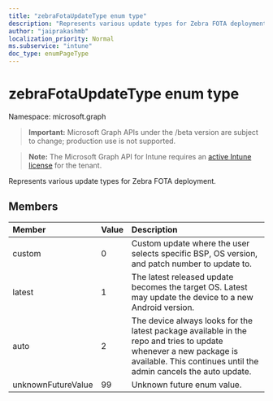 ```yaml
---
title: "zebraFotaUpdateType enum type"
description: "Represents various update types for Zebra FOTA deployment."
author: "jaiprakashmb"
localization_priority: Normal
ms.subservice: "intune"
doc_type: enumPageType
---
```


# zebraFotaUpdateType enum type

Namespace: microsoft.graph

> **Important:** Microsoft Graph APIs under the /beta version are subject to change; production use is not supported.

> **Note:** The Microsoft Graph API for Intune requires an [active Intune license](https://go.microsoft.com/fwlink/?linkid=839381) for the tenant.

Represents various update types for Zebra FOTA deployment.

## Members
|Member|Value|Description|
|:---|:---|:---|
|custom|0|Custom update where the user selects specific BSP, OS version, and patch number to update to.|
|latest|1|The latest released update becomes the target OS. Latest may update the device to a new Android version.|
|auto|2|The device always looks for the latest package available in the repo and tries to update whenever a new package is available. This continues until the admin cancels the auto update.|
|unknownFutureValue|99|Unknown future enum value.|